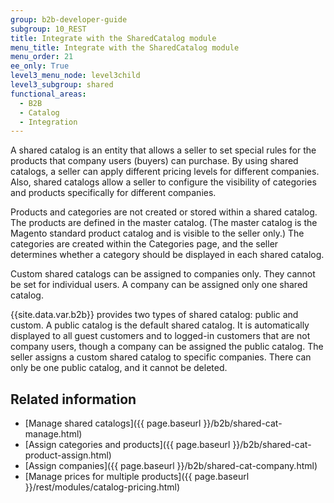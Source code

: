 ```yaml
---
group: b2b-developer-guide
subgroup: 10_REST
title: Integrate with the SharedCatalog module
menu_title: Integrate with the SharedCatalog module
menu_order: 21
ee_only: True
level3_menu_node: level3child
level3_subgroup: shared
functional_areas:
  - B2B
  - Catalog
  - Integration
---
```


A shared catalog is an entity that allows a seller to set special rules for the products that company users (buyers) can purchase. By using shared catalogs, a seller can apply different pricing levels for different companies. Also, shared catalogs allow a seller to configure the visibility of categories and products specifically for different companies.

Products and categories are not created or stored within a shared catalog. The products are defined in the master catalog. (The master catalog is the Magento standard product catalog and is visible to the seller only.) The categories are created within the Categories page, and the seller determines whether a category should be displayed in each shared catalog.

Custom shared catalogs can be assigned to companies only. They cannot be set for individual users. A company can be assigned only one shared catalog.

{{site.data.var.b2b}} provides two types of shared catalog: public and custom. A public catalog is the default shared catalog. It is automatically displayed to all guest customers and to logged-in customers that are not company users, though a company can be assigned the public catalog. The seller assigns a custom shared catalog to specific companies. There can only be one public catalog, and it cannot be deleted.

## Related information

*  [Manage shared catalogs]({{ page.baseurl }}/b2b/shared-cat-manage.html)
*  [Assign categories and products]({{ page.baseurl }}/b2b/shared-cat-product-assign.html)
*  [Assign companies]({{ page.baseurl }}/b2b/shared-cat-company.html)
*  [Manage prices for multiple products]({{ page.baseurl }}/rest/modules/catalog-pricing.html)
